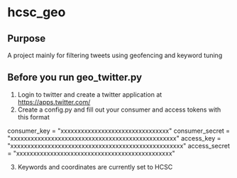 # hcsc_geo

## Purpose
A project mainly for filtering tweets using geofencing and keyword tuning

## Before you run geo_twitter.py
1. Login to twitter and create a twitter application at https://apps.twitter.com/
2. Create a config.py and fill out your consumer and access tokens with this format

consumer_key = "xxxxxxxxxxxxxxxxxxxxxxxxxxxxxxxx"
consumer_secret = "xxxxxxxxxxxxxxxxxxxxxxxxxxxxxxxxxxxxxxxxxxxxxxxxx"
access_key = "xxxxxxxxxxxxxxxxxxxxxxxxxxxxxxxxxxxxxxxxxxxxxxxxxxx"
access_secret = "xxxxxxxxxxxxxxxxxxxxxxxxxxxxxxxxxxxxxxxxxxxxxx"

3. Keywords and coordinates are currently set to HCSC
